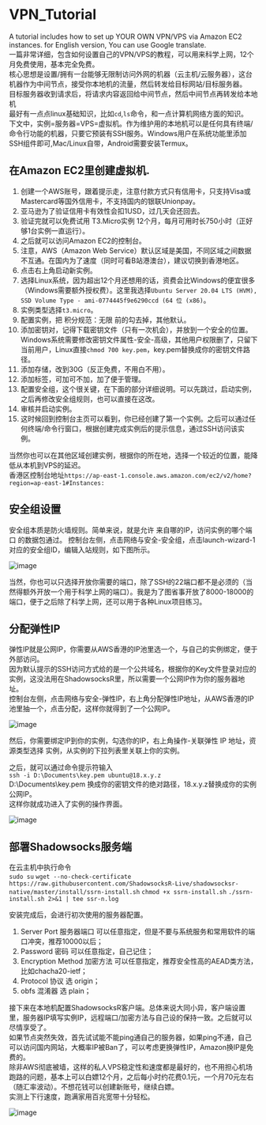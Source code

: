 # VPN_Tutorial
A tutorial includes how to set up YOUR OWN VPN/VPS via Amazon EC2 instances. for English version, You can use Google translate.  
一篇非常详细，包含如何设置自己的VPN/VPS的教程，可以用来科学上网，12个月免费使用，基本完全免费。  
核心思想是设置/拥有一台能够无限制访问外网的机器（云主机/云服务器），这台机器作为中间节点，接受你本地机的流量，然后转发给目标网站/目标服务器。  
目标服务器收到请求后，将请求内容返回给中间节点，然后中间节点再转发给本地机   
最好有一点点linux基础知识，比如`cd`,`ls`命令，和一点计算机网络方面的知识。    
下文中，实例=服务器=VPS=虚拟机。作为维护用的本地机可以是任何具有终端/命令行功能的机器，只要它预装有SSH服务。Windows用户在系统功能里添加SSH组件即可,Mac/Linux自带，Android需要安装Termux。

## 在Amazon EC2里创建虚拟机.
1. 创建一个AWS账号，跟着提示走，注意付款方式只有信用卡，只支持Visa或Mastercard等国外信用卡，不支持国内的银联Unionpay。
2. 亚马逊为了验证信用卡有效性会扣1USD，过几天会还回去。  
3. 验证完就可以免费试用 T3.Micro实例 12个月，每月可用时长750小时（正好够1台实例一直运行）。  
4. 之后就可以访问Amazon EC2的控制台。  
5. 注意，AWS（Amazon Web Service）默认区域是美国，不同区域之间数据不互通。在国内为了速度（同时可看B站港澳台），建议切换到香港地区。  
6. 点击右上角启动新实例。  
7. 选择Linux系统，因为超出12个月还想用的话，资费会比Windows的便宜很多（Windows需要额外授权费）。这里我选择`Ubuntu Server 20.04 LTS (HVM), SSD Volume Type - ami-0774445f9e6290ccd (64 位 (x86)`。  
8. 实例类型选择`t3.micro`。  
9. 配置实例，把 积分规范：无限 前的勾去掉，其他默认。  
10. 添加密钥对，记得下载密钥文件（只有一次机会），并放到一个安全的位置。Windows系统需要修改密钥文件属性-安全-高级，其他用户权限删了，只留下当前用户，Linux直接`chmod 700 key.pem`，key.pem替换成你的密钥文件路径。  
11. 添加存储，改到30G（反正免费，不用白不用）。  
12. 添加标签，可加可不加，加了便于管理。  
13. 配置安全组，这个很关键，在下面的部分详细说明。可以先跳过，启动实例，之后再修改安全组规则，也可以直接在这改。  
14. 审核并启动实例。 
15. 这时候回到控制台主页可以看到，你已经创建了第一个实例。之后可以通过任何终端/命令行窗口，根据创建完成实例后的提示信息，通过SSH访问该实例。  

当然你也可以在其他区域创建实例，根据你的所在地，选择一个较近的位置，能降低从本机到VPS的延迟。  
香港区控制台地址`https://ap-east-1.console.aws.amazon.com/ec2/v2/home?region=ap-east-1#Instances:`  

## 安全组设置
安全组本质是防火墙规则。简单来说，就是允许 来自哪的IP，访问实例的哪个端口 的数据包通过。
控制台左侧，点击网络与安全-安全组，点击launch-wizard-1对应的安全组ID，编辑入站规则，如下图所示。  

![image](https://user-images.githubusercontent.com/48174333/116269174-8e650580-a7b0-11eb-887e-59187a949fa8.png)

当然，你也可以只选择开放你需要的端口，除了SSH的22端口都不是必须的（当然得额外开放一个用于科学上网的端口）。我是为了图省事开放了8000-18000的端口，便于之后除了科学上网，还可以用于各种Linux项目练习。  

## 分配弹性IP
弹性IP就是公网IP，你需要从AWS香港的IP池里选一个，与自己的实例绑定，便于外部访问。  
因为默认提示的SSH访问方式给的是一个公共域名，根据你的Key文件登录对应的实例，这没法用在ShadowsocksR里，所以需要一个公网IP作为你的服务器地址。  
控制台左侧，点击网络与安全-弹性IP，右上角分配弹性IP地址，从AWS香港的IP池里抽一个，点击分配，这样你就得到了一个公网IP。  

![image](https://user-images.githubusercontent.com/48174333/116273319-3c25e380-a7b4-11eb-9e31-6f20a356815e.png)

然后，你需要绑定IP到你的实例，勾选你的IP，右上角操作-关联弹性 IP 地址，资源类型选择 实例，从实例的下拉列表里关联上你的实例。  



之后，就可以通过命令提示符输入  
`ssh -i D:\Documents\key.pem ubuntu@18.x.y.z`  
D:\Documents\key.pem 换成你的密钥文件的绝对路径，18.x.y.z替换成你的实例公网IP。  
这样你就成功进入了实例的操作界面。  

![image](https://user-images.githubusercontent.com/48174333/116275794-80b27e80-a7b6-11eb-9fd1-adc853c2ca08.png)

## 部署Shadowsocks服务端
在云主机中执行命令  
`sudo su`
`wget --no-check-certificate https://raw.githubusercontent.com/ShadowsocksR-Live/shadowsocksr-native/master/install/ssrn-install.sh`
`chmod +x ssrn-install.sh`
`./ssrn-install.sh 2>&1 | tee ssr-n.log`

安装完成后，会进行初次使用的服务器配置。
1. Server Port 服务器端口 可以任意指定，但是不要与系统服务和常用软件的端口冲突，推荐10000以后；  
2. Password 密码 可以任意指定，自己记住；  
3. Encryption Method 加密方法 可以任意指定，推荐安全性高的AEAD类方法，比如chacha20-ietf；  
4. Protocol 协议 选 origin；  
5. obfs 混淆器 选 plain；  



接下来在本地机配置ShadowsocksR客户端。总体来说大同小异，客户端设置里，服务器IP填写实例IP，远程端口/加密方法与自己设的保持一致。之后就可以尽情享受了。  
如果节点突然失效，首先试试能不能ping通自己的服务器，如果ping不通，自己可以访问国内网站，大概率IP被Ban了，可以考虑更换弹性IP，Amazon换IP是免费的。  
除非AWS彻底被墙，这样的私人VPS稳定性和速度都是最好的，也不用担心机场跑路的问题，基本上可以白嫖12个月，之后每小时约花费0.1元，一个月70元左右（随汇率波动）。不想花钱可以创建新账号，继续白嫖。  
实测上下行速度，跑满家用百兆宽带十分轻松。  

![image](https://user-images.githubusercontent.com/48174333/116256439-c581e980-a7a5-11eb-909a-30112ba3668f.png)

